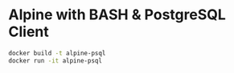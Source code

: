 # Alpine with BASH & PostgreSQL Client

```bash
docker build -t alpine-psql
docker run -it alpine-psql
```
